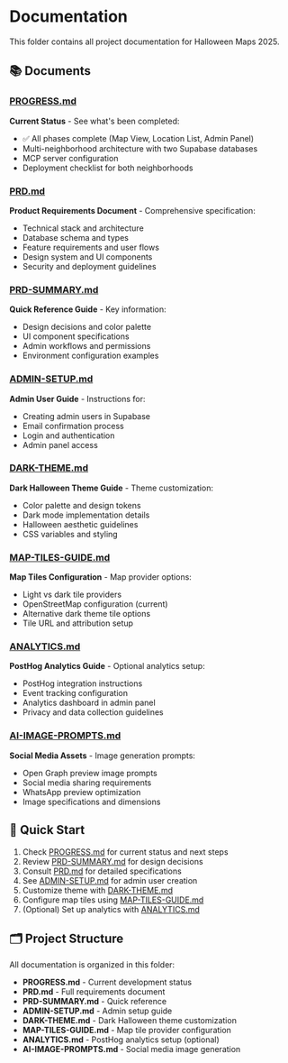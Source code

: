# Documentation

This folder contains all project documentation for Halloween Maps 2025.

## 📚 Documents

### [PROGRESS.md](./PROGRESS.md)
**Current Status** - See what's been completed:
- ✅ All phases complete (Map View, Location List, Admin Panel)
- Multi-neighborhood architecture with two Supabase databases
- MCP server configuration
- Deployment checklist for both neighborhoods

### [PRD.md](./PRD.md)
**Product Requirements Document** - Comprehensive specification:
- Technical stack and architecture
- Database schema and types
- Feature requirements and user flows
- Design system and UI components
- Security and deployment guidelines

### [PRD-SUMMARY.md](./PRD-SUMMARY.md)
**Quick Reference Guide** - Key information:
- Design decisions and color palette
- UI component specifications
- Admin workflows and permissions
- Environment configuration examples

### [ADMIN-SETUP.md](./ADMIN-SETUP.md)
**Admin User Guide** - Instructions for:
- Creating admin users in Supabase
- Email confirmation process
- Login and authentication
- Admin panel access

### [DARK-THEME.md](./DARK-THEME.md)
**Dark Halloween Theme Guide** - Theme customization:
- Color palette and design tokens
- Dark mode implementation details
- Halloween aesthetic guidelines
- CSS variables and styling

### [MAP-TILES-GUIDE.md](./MAP-TILES-GUIDE.md)
**Map Tiles Configuration** - Map provider options:
- Light vs dark tile providers
- OpenStreetMap configuration (current)
- Alternative dark theme tile options
- Tile URL and attribution setup

### [ANALYTICS.md](./ANALYTICS.md)
**PostHog Analytics Guide** - Optional analytics setup:
- PostHog integration instructions
- Event tracking configuration
- Analytics dashboard in admin panel
- Privacy and data collection guidelines

### [AI-IMAGE-PROMPTS.md](./AI-IMAGE-PROMPTS.md)
**Social Media Assets** - Image generation prompts:
- Open Graph preview image prompts
- Social media sharing requirements
- WhatsApp preview optimization
- Image specifications and dimensions

## 🚀 Quick Start

1. Check [PROGRESS.md](./PROGRESS.md) for current status and next steps
2. Review [PRD-SUMMARY.md](./PRD-SUMMARY.md) for design decisions
3. Consult [PRD.md](./PRD.md) for detailed specifications
4. See [ADMIN-SETUP.md](./ADMIN-SETUP.md) for admin user creation
5. Customize theme with [DARK-THEME.md](./DARK-THEME.md)
6. Configure map tiles using [MAP-TILES-GUIDE.md](./MAP-TILES-GUIDE.md)
7. (Optional) Set up analytics with [ANALYTICS.md](./ANALYTICS.md)

## 🗂️ Project Structure

All documentation is organized in this folder:
- **PROGRESS.md** - Current development status
- **PRD.md** - Full requirements document
- **PRD-SUMMARY.md** - Quick reference
- **ADMIN-SETUP.md** - Admin setup guide
- **DARK-THEME.md** - Dark Halloween theme customization
- **MAP-TILES-GUIDE.md** - Map tile provider configuration
- **ANALYTICS.md** - PostHog analytics setup (optional)
- **AI-IMAGE-PROMPTS.md** - Social media image generation
